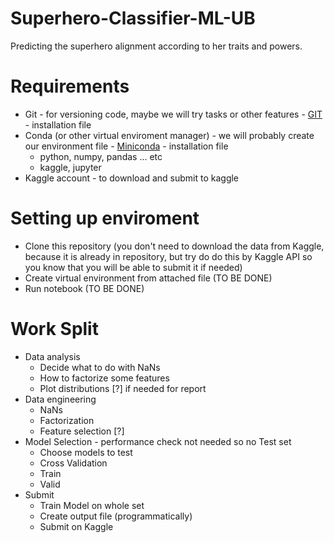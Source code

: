 # Superhero-Classifier-ML-UB
Predicting the superhero alignment according to her traits and powers.



# Requirements

- Git - for versioning code, maybe we will try tasks or other features - [GIT](https://git-scm.com/downloads) - installation file
- Conda (or other virtual enviroment manager) - we will probably create our environment file - [Miniconda](https://docs.conda.io/en/latest/miniconda.html) - installation file
  - python, numpy, pandas ... etc
  - kaggle, jupyter
- Kaggle account - to download and submit to kaggle

# Setting up enviroment

- Clone this repository (you don't need to download the data from Kaggle, because it is already in repository, but try do do this by Kaggle API so you know that you will be able to submit it if needed)
- Create virtual environment from attached file (TO BE DONE)
- Run notebook (TO BE DONE)

# Work Split

- Data analysis
  - Decide what to do with NaNs
  - How to factorize some features
  - Plot distributions [?] if needed for report 
- Data engineering
  - NaNs
  - Factorization
  - Feature selection [?]
- Model Selection - performance check not needed so no Test set 
  - Choose models to test
  - Cross Validation
  - Train
  - Valid
- Submit
  - Train Model on whole set
  - Create output file (programmatically)
  - Submit on Kaggle